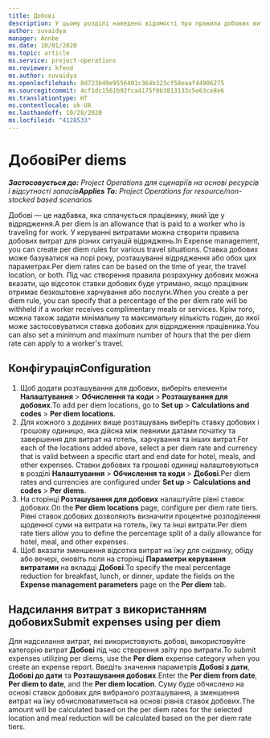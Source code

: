 ```yaml
---
title: Добові
description: У цьому розділі наведено відомості про правила добових витрат, що використовуються в керуванні витратами.
author: suvaidya
manager: Annbe
ms.date: 10/01/2020
ms.topic: article
ms.service: project-operations
ms.reviewer: kfend
ms.author: suvaidya
ms.openlocfilehash: 8d723b49e9556401c364b323cf58eaaf44906275
ms.sourcegitcommit: 4cf1dc1561b92fca4175f0b3813133c5e63ce8e6
ms.translationtype: HT
ms.contentlocale: uk-UA
ms.lasthandoff: 10/28/2020
ms.locfileid: "4128533"
---
```

# <a name="per-diems"></a><span data-ttu-id="f86e0-103">Добові</span><span class="sxs-lookup"><span data-stu-id="f86e0-103">Per diems</span></span>

<span data-ttu-id="f86e0-104">_**Застосовується до:** Project Operations для сценаріїв на основі ресурсів і відсутності запасів_</span><span class="sxs-lookup"><span data-stu-id="f86e0-104">_**Applies To:** Project Operations for resource/non-stocked based scenarios_</span></span>


<span data-ttu-id="f86e0-105">Добові — це надбавка, яка сплачується працівнику, який їде у відрядження.</span><span class="sxs-lookup"><span data-stu-id="f86e0-105">A per diem is an allowance that is paid to a worker who is traveling for work.</span></span> <span data-ttu-id="f86e0-106">У керуванні витратами можна створити правила добових витрат для різних ситуацій відряджень.</span><span class="sxs-lookup"><span data-stu-id="f86e0-106">In Expense management, you can create per diem rules for  various travel situations.</span></span> <span data-ttu-id="f86e0-107">Ставка добових може базуватися на порі року, розташуванні відрядження або обох цих параметрах.</span><span class="sxs-lookup"><span data-stu-id="f86e0-107">Per diem rates can be based on the time of year, the travel location, or both.</span></span> <span data-ttu-id="f86e0-108">Під час створення правила розрахунку добових можна вказати, що відсоток ставки добових буде утримано, якщо працівник отримає безкоштовне харчування або послуги.</span><span class="sxs-lookup"><span data-stu-id="f86e0-108">When you create a per diem  rule, you can specify that a percentage of the per diem rate will be withheld if a worker receives complimentary meals or services.</span></span> <span data-ttu-id="f86e0-109">Крім того, можна також задати мінімальну та максимальну кількість годин, до якої може застосовуватися ставка добових для відрядження працівника.</span><span class="sxs-lookup"><span data-stu-id="f86e0-109">You can also set a minimum and maximum number of hours that the per diem rate can apply to a worker's travel.</span></span>

## <a name="configuration"></a><span data-ttu-id="f86e0-110">Конфігурація</span><span class="sxs-lookup"><span data-stu-id="f86e0-110">Configuration</span></span> 

1. <span data-ttu-id="f86e0-111">Щоб додати розташування для добових, виберіть елементи **Налаштування** > **Обчислення та коди** > **Розташування для добових**.</span><span class="sxs-lookup"><span data-stu-id="f86e0-111">To add per diem locations, go to **Set up** > **Calculations and codes** > **Per diem locations**.</span></span>
2. <span data-ttu-id="f86e0-112">Для кожного з доданих вище розташувань виберіть ставку добових і грошову одиницю, яка дійсна між певними датами початку та завершення для витрат на готель, харчування та інших витрат.</span><span class="sxs-lookup"><span data-stu-id="f86e0-112">For each of the locations added above, select a per diem rate and currency that is valid between a specific start and end date for hotel, meals, and other expenses.</span></span> <span data-ttu-id="f86e0-113">Ставки добових та грошові одиниці налаштовуються в розділі **Налаштування** > **Обчислення та коди** > **Добові**.</span><span class="sxs-lookup"><span data-stu-id="f86e0-113">Per diem rates and currencies are configured under **Set up** > **Calculations and codes** > **Per diems**.</span></span>
3. <span data-ttu-id="f86e0-114">На сторінці **Розташування для добових** налаштуйте рівні ставок добових.</span><span class="sxs-lookup"><span data-stu-id="f86e0-114">On the **Per diem locations** page, configure per diem rate tiers.</span></span> <span data-ttu-id="f86e0-115">Рівні ставок добових дозволяють визначити процентне розподілення щоденної суми на витрати на готель, їжу та інші витрати.</span><span class="sxs-lookup"><span data-stu-id="f86e0-115">Per diem rate tiers allow you to define the percentage split of a daily allowance for hotel, meal, and other expenses.</span></span> 
4. <span data-ttu-id="f86e0-116">Щоб вказати зменшення відсотка витрат на їжу для сніданку, обіду або вечері, оновіть поля на сторінці **Параметри керування витратами** на вкладці **Добові**.</span><span class="sxs-lookup"><span data-stu-id="f86e0-116">To specify the meal percentage reduction for breakfast, lunch, or dinner, update the fields on the **Expense management parameters** page on the **Per diem** tab.</span></span> 
    
## <a name="submit-expenses-using-per-diem"></a><span data-ttu-id="f86e0-117">Надсилання витрат з використанням добових</span><span class="sxs-lookup"><span data-stu-id="f86e0-117">Submit expenses using per diem</span></span>
<span data-ttu-id="f86e0-118">Для надсилання витрат, які використовують добові, використовуйте категорію витрат **Добові** під час створення звіту про витрати.</span><span class="sxs-lookup"><span data-stu-id="f86e0-118">To submit expenses utilizing per diems, use the **Per diem** expense category when you create an expense report.</span></span> <span data-ttu-id="f86e0-119">Введіть значення параметрів **Добові з дати**, **Добові до дати** та **Розташування добових**.</span><span class="sxs-lookup"><span data-stu-id="f86e0-119">Enter the **Per diem from date**, **Per diem to date**,  and the **Per diem location**.</span></span> <span data-ttu-id="f86e0-120">Суму буде обчислено на основі ставок добових для вибраного розташування, а зменшення витрат на їжу обчислюватиметься на основі рівнів ставок добових.</span><span class="sxs-lookup"><span data-stu-id="f86e0-120">The amount will be calculated based on the per diem rates for the selected location and meal reduction will be calculated based on the per diem rate tiers.</span></span>
